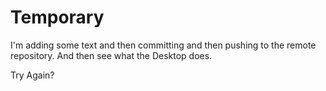 # Temporary
I'm adding some text and then committing and then pushing to the remote repository. And then see what the Desktop does.

Try Again?